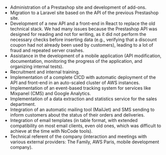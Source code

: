 * Administration of a Prestashop site and development of add-ons.
* Migration to a Laravel site based on the API of the previous Prestashop site.
* Development of a new API and a front-end in React to replace the old technical stack. We had many issues because the Prestashop API was designed for reading and not for writing, as it did not perform the necessary checks before inserting data (e.g., verifying that a discount coupon had not already been used by customers), leading to a lot of fraud and repeated server crashes.
* Assistance in the development of a mobile application (API modification, documentation, monitoring the progress of the application, and organizing internal tests).
* Recruitment and internal training.
* Implementation of a complete CICD with automatic deployment of the API and front-end in an auto-scaled cluster of AWS instances.
* Implementation of an event-based tracking system for services like Mixpanel (CMS) and Google Analytics.
* Implementation of a data extraction and statistics service for the sales department.
* Integration of an automatic mailing tool (MailJet) and SMS sending to inform customers about the status of their orders and deliveries.
* Integration of email templates (in table format, with extended compatibility on most email clients, even old ones, which was difficult to achieve at the time with NoCode tools).
* Technical referent of the company (interaction and meetings with various external providers: The Family, AWS Paris, mobile development company).